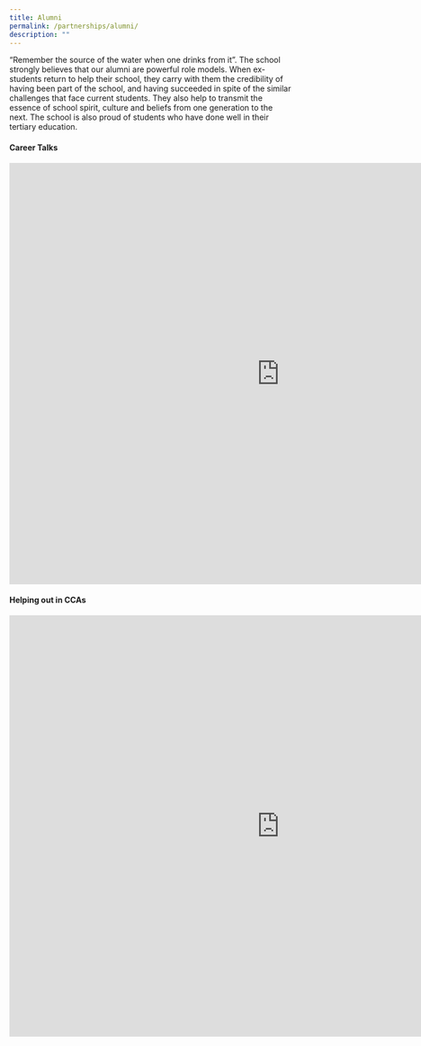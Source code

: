 ```yaml
---
title: Alumni
permalink: /partnerships/alumni/
description: ""
---
```

<p>“Remember the source of the water when one drinks from it”. The school strongly believes that our alumni are powerful role models. When ex-students return to help their school, they carry with them the credibility of having been part of the school, and having succeeded in spite of the similar challenges that face current students. They also help to transmit the essence of school spirit, culture and beliefs from one generation to the next. The school is also proud of students who have done well in their tertiary education.&nbsp;</p>

#### Career Talks
<iframe allowfullscreen="true" height="749" width="960" frameborder="0" src="https://docs.google.com/presentation/d/e/2PACX-1vQMAd1LKYzQUz8F-3uZF5cgmpHoooqE5e2GaKq600up_f5p1uORj09OplZG9x--Og/embed?start=true&amp;loop=true&amp;delayms=3000"></iframe>

#### Helping out in CCAs
<iframe src="https://docs.google.com/presentation/d/e/2PACX-1vR6DvR3mcY5HgwwnUlDyDt76W3-XwnOtkMoDHJUjq1-fGzl6jm1FmorQ-IhsL5Hsw/embed?start=true&amp;loop=true&amp;delayms=3000" frameborder="0" width="960" height="749" allowfullscreen="true"></iframe>